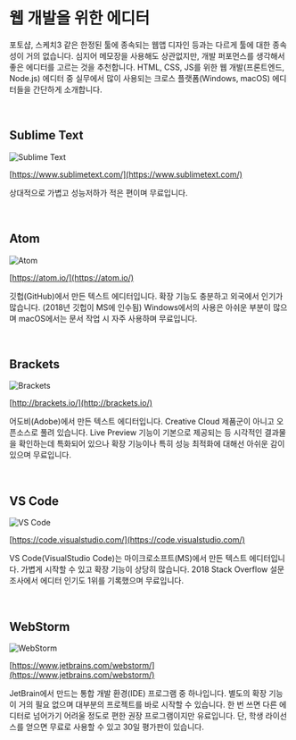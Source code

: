 # 웹 개발을 위한 에디터

포토샵, 스케치3 같은 한정된 툴에 종속되는 웹앱 디자인 등과는 다르게 툴에 대한 종속성이 거의 없습니다. 
심지어 메모장을 사용해도 상관없지만, 개발 퍼포먼스를 생각해서 좋은 에디터를 고르는 것을 추천합니다. 
HTML, CSS, JS를 위한 웹 개발(프론트엔드, Node.js) 에디터 중 실무에서 많이 사용되는 크로스 플랫폼(Windows, macOS) 에디터들을 간단하게 소개합니다. 

<br>

## Sublime Text

![Sublime Text](https://heropy.blog/images/screenshot/html-css-starter/logo_sublime_text.jpg)

[https://www.sublimetext.com/](https://www.sublimetext.com/)

상대적으로 가볍고 성능저하가 적은 편이며 무료입니다. 

<br>

## Atom

![Atom](https://heropy.blog/images/screenshot/html-css-starter/logo_atom.jpg)

[https://atom.io/](https://atom.io/)

깃헙(GitHub)에서 만든 텍스트 에디터입니다.
확장 기능도 충분하고 외국에서 인기가 많습니다. 
(2018년 깃헙이 MS에 인수됨)
Windows에서의 사용은 아쉬운 부분이 많으며 
macOS에서는 문서 작업 시 자주 사용하며 무료입니다. 

<br>

## Brackets

![Brackets](https://heropy.blog/images/screenshot/html-css-starter/logo_brackets.jpg)

[http://brackets.io/](http://brackets.io/)

어도비(Adobe)에서 만든 텍스트 에디터입니다. 
Creative Cloud 제품군이 아니고 오픈소스로 풀려 있습니다. 
Live Preview 기능이 기본으로 제공되는 등 시각적인 결과물을 확인하는데 특화되어 있으나 
확장 기능이나 특히 성능 최적화에 대해선 아쉬운 감이 있으며 무료입니다. 

<br>

## VS Code

![VS Code](https://heropy.blog/images/screenshot/html-css-starter/logo_vs_code.jpg)

[https://code.visualstudio.com/](https://code.visualstudio.com/)

VS Code(VisualStudio Code)는 마이크로소프트(MS)에서 만든 텍스트 에디터입니다. 
가볍게 시작할 수 있고 확장 기능이 상당히 많습니다. 
2018 Stack Overflow 설문조사에서 에디터 인기도 1위를 기록했으며 무료입니다. 

<br>

## WebStorm

![WebStorm](https://heropy.blog/images/screenshot/html-css-starter/logo_webstorm.jpg)

[https://www.jetbrains.com/webstorm/](https://www.jetbrains.com/webstorm/)

JetBrain에서 만드는 통합 개발 환경(IDE) 프로그램 중 하나입니다. 
별도의 확장 기능이 거의 필요 없으며 대부분의 프로젝트를 바로 시작할 수 있습니다. 
한 번 쓰면 다른 에디터로 넘어가기 어려울 정도로 편한 권장 프로그램이지만 유료입니다. 
단, 학생 라이선스를 얻으면 무료로 사용할 수 있고 30일 평가판이 있습니다. 

<br>

